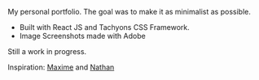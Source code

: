 My personal portfolio. The goal was to make it as minimalist as possible. 
- Built with React JS and Tachyons CSS Framework.
- Image Screenshots made with Adobe



Still a work in progress.


Inspiration:
[Maxime](https://maximeheckel.com) and [Nathan](https://nathanthomas.dev)
